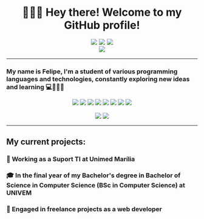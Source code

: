 <h1 align = "center">🙋🏻‍♂️ Hey there! Welcome to my GitHub profile!</h1>

<div align = "center">
    <a href="https://www.linkedin.com/in/felipe-sabatine-64611b26b/" target="_blank"><img src="https://img.shields.io/badge/-linkedin-blue?style=for-the-badge&logo=linkedin&logoColor=white" target="_blank"></a><img src="https://github.com/Dangocan/duka/blob/master/.github/Assets/Images/padding.png?raw=true" width="5px"><a href="mailto:dev.felipesabatine@gmail.com" target="_blank"><img src="https://img.shields.io/badge/Microsoft_Outlook-0078D4?style=for-the-badge&logo=microsoft-outlook&logoColor=white"></a><img src="https://github.com/Dangocan/duka/blob/master/.github/Assets/Images/padding.png?raw=true" width="5px"><a href="https://www.instagram.com/felipe.sabatine/" target="_blank"><img src="https://img.shields.io/badge/-instagram-7f38c1?style=for-the-badge&logo=instagram&logoColor=white" target="_blank"></a>
</div>

<div align="center">
    <img src = "giphy.gif" width = 50%>
</div>

---

### My name is Felipe, I'm a student of various programming languages and technologies, constantly exploring new ideas and learning 💻👨🏻‍💻

<div align = "center">
    <img src="https://cdn.jsdelivr.net/gh/devicons/devicon@latest/icons/html5/html5-original.svg" width = "8%"/>
    <img src="https://cdn.jsdelivr.net/gh/devicons/devicon@latest/icons/css3/css3-original.svg" width = "8%"/>
    <img src="https://cdn.jsdelivr.net/gh/devicons/devicon@latest/icons/javascript/javascript-original.svg" width = "8%"/>
    <img src="https://cdn.jsdelivr.net/gh/devicons/devicon@latest/icons/python/python-original-wordmark.svg" width = "8%"/>
    <img src="https://cdn.jsdelivr.net/gh/devicons/devicon@latest/icons/mysql/mysql-original-wordmark.svg" width = "8%"/>
    <img src="https://cdn.jsdelivr.net/gh/devicons/devicon@latest/icons/oracle/oracle-original.svg" width = "8%"/>
    <img src="https://cdn.jsdelivr.net/gh/devicons/devicon@latest/icons/git/git-original.svg" width = "8%"/>
    <img src="https://cdn.jsdelivr.net/gh/devicons/devicon@latest/icons/vscode/vscode-original.svg" width = "8%"/>
</div>

<br>

<div align = "center">
    <img height = "150em" src="https://github-readme-stats.vercel.app/api?username=FelipeSabatine&show_icons=true&show_icons=true&theme=one_dark_pro&count_private=true" />
    <img height = "150em" src="https://github-readme-stats.vercel.app/api/top-langs/?username=FelipeSabatine&langs_count=8&layout=compact&theme=one_dark_pro&count_private=false"/>
</div>

---
## My current projects:

### 🔭 Working as a Suport TI at Unimed Marília
### 🎓 In the final year of my Bachelor's degree in Bachelor of Science in Computer Science (BSc in Computer Science) at UNIVEM
### 🌱 Engaged in freelance projects as a web developer
